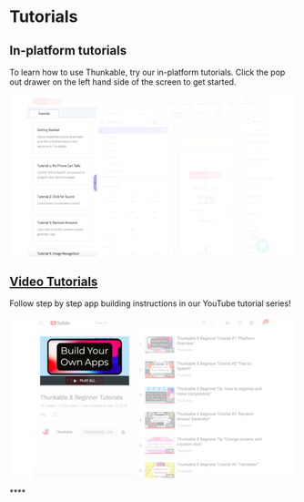 # Tutorials

## In-platform tutorials

To learn how to use Thunkable, try our in-platform tutorials. Click the pop out drawer on the left hand side of the screen to get started.

![](.gitbook/assets/thunkable-docs-exhibits-37.png)

## [Video Tutorials](https://www.youtube.com/watch?v=YrONgW8udmM&list=PLB89L9PPGIrwpd62eYs6iOsHpjYboyuZE)

Follow step by step app building instructions in our YouTube tutorial series!

![](.gitbook/assets/thunkable-docs-exhibits-38.png)

\*\*\*\*

